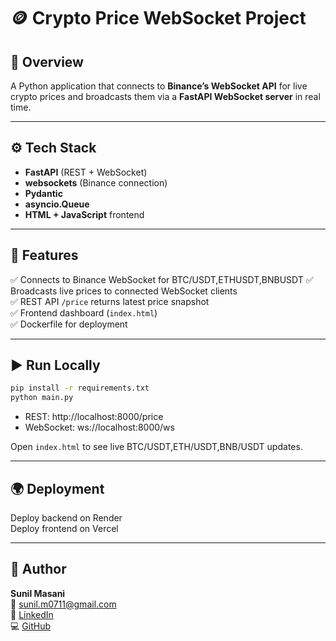 # 🪙 Crypto Price WebSocket Project

## 📌 Overview
A Python application that connects to **Binance’s WebSocket API** for live crypto prices and broadcasts them via a **FastAPI WebSocket server** in real time.

---

## ⚙️ Tech Stack
- **FastAPI** (REST + WebSocket)
- **websockets** (Binance connection)
- **Pydantic**
- **asyncio.Queue**
- **HTML + JavaScript** frontend

---

## 🚀 Features
✅ Connects to Binance WebSocket for BTC/USDT,ETHUSDT,BNBUSDT
✅ Broadcasts live prices to connected WebSocket clients  
✅ REST API `/price` returns latest price snapshot  
✅ Frontend dashboard (`index.html`)  
✅ Dockerfile for deployment  

---

## ▶️ Run Locally
```bash
pip install -r requirements.txt
python main.py
```

- REST: http://localhost:8000/price  
- WebSocket: ws://localhost:8000/ws

Open `index.html` to see live BTC/USDT,ETH/USDT,BNB/USDT updates.

---

## 🌍 Deployment
Deploy backend on Render  
Deploy frontend on Vercel

---

## 👤 Author
**Sunil Masani**  
📧 sunil.m0711@gmail.com  
💼 [LinkedIn](https://www.linkedin.com/in/masani-sunil-kumar-84162426a?utm_source=share&utm_campaign=share_via&utm_content=profile&utm_medium=android_app)  
💻 [GitHub](https://github.com/masanisunil)
